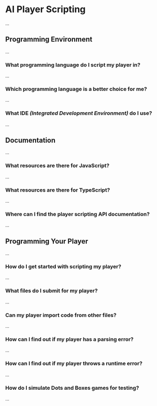 # AI Player Scripting

...

## Programming Environment

...

### What programming language do I script my player in?

...

### Which programming language is a better choice for me?

...

### What IDE _(Integrated Development Environment)_ do I use?

...

## Documentation

...

### What resources are there for JavaScript?

...

### What resources are there for TypeScript?

...

### Where can I find the player scripting API documentation?

...

## Programming Your Player

...

### How do I get started with scripting my player?

...

### What files do I submit for my player?

...

### Can my player import code from other files?

...

### How can I find out if my player has a parsing error?

...

### How can I find out if my player throws a runtime error?

...

### How do I simulate Dots and Boxes games for testing?

...
